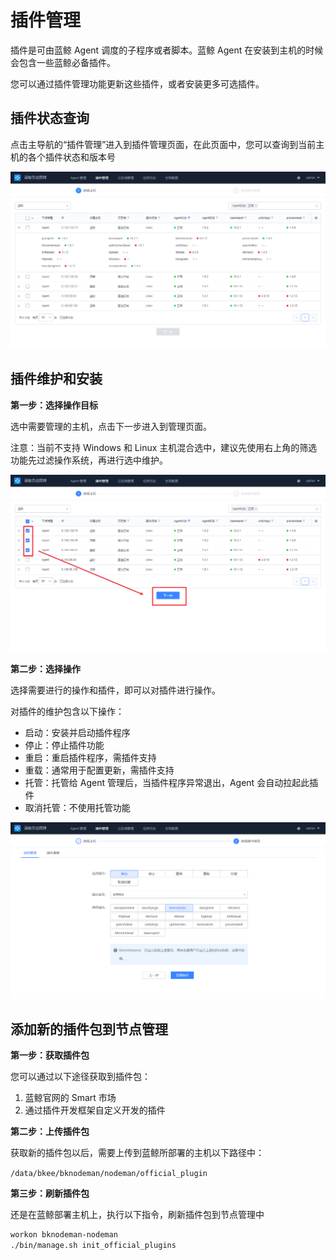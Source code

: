 # 插件管理

插件是可由蓝鲸 Agent 调度的子程序或者脚本。蓝鲸 Agent 在安装到主机的时候会包含一些蓝鲸必备插件。

您可以通过插件管理功能更新这些插件，或者安装更多可选插件。

## 插件状态查询

点击主导航的“插件管理”进入到插件管理页面，在此页面中，您可以查询到当前主机的各个插件状态和版本号

![-w2020](media/20200604105818.png)

## 插件维护和安装

**第一步：选择操作目标**

选中需要管理的主机，点击下一步进入到管理页面。

注意：当前不支持 Windows 和 Linux 主机混合选中，建议先使用右上角的筛选功能先过滤操作系统，再进行选中维护。

![-w2020](media/20200604111130.png)


**第二步：选择操作**

选择需要进行的操作和插件，即可以对插件进行操作。

对插件的维护包含以下操作：

- 启动：安装并启动插件程序
- 停止：停止插件功能
- 重启：重启插件程序，需插件支持
- 重载：通常用于配置更新，需插件支持
- 托管：托管给 Agent 管理后，当插件程序异常退出，Agent 会自动拉起此插件
- 取消托管：不使用托管功能

![-w2020](media/20200604111411.png)

## 添加新的插件包到节点管理

**第一步：获取插件包**

您可以通过以下途径获取到插件包：

1. 蓝鲸官网的 Smart 市场
2. 通过插件开发框架自定义开发的插件

**第二步：上传插件包**

获取新的插件包以后，需要上传到蓝鲸所部署的主机以下路径中：

`/data/bkee/bknodeman/nodeman/official_plugin`


**第三步：刷新插件包**

还是在蓝鲸部署主机上，执行以下指令，刷新插件包到节点管理中

```bash
workon bknodeman-nodeman
./bin/manage.sh init_official_plugins
```